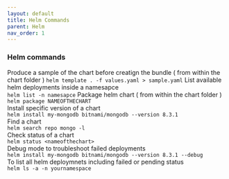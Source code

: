 ```yaml
---
layout: default
title: Helm Commands
parent: Helm
nav_order: 1
---
```

### Helm commands

Produce a sample of the chart before creatign the bundle ( from within the chart folder )
```helm template . -f values.yaml > sample.yaml```
List available helm deployments inside a namesapce  
```helm list -n namesapce```
Package helm chart ( from within the chart folder )   
```helm package NAMEOFTHECHART```   
Install specific version of a chart    
```helm install my-mongodb bitnami/mongodb --version 8.3.1```   
Find a chart   
```helm search repo mongo -l```  
Check status of a chart   
```helm status <nameofthechart>```   
Debug mode to troubleshoot failed deployments   
```helm install my-mongodb bitnami/mongodb --version 8.3.1 --debug```   
To list all helm deploymnets including failed or pending status    
```helm ls -a -n yournamespace```    

  

